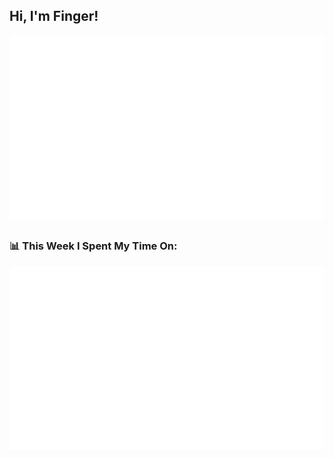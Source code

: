 <h2> Hi, I'm Finger!</h2>

<img align="right" src="https://raw.githubusercontent.com/spianmo/github-stats/master/generated/overview.svg#gh-light-mode-only">

<!-- <img align="right" height="160em" src="https://github-readme-stats-eight-theta.vercel.app/api/top-langs/?username=spianmo&layout=compact&langs_count=8&theme=algolia"/>	 -->
	
```go
package main

type Me struct {
	Name   string
	Job    string
	Code   string
	Skills string
}

func main() {
	me := &Me{
		Name:   "Finger",
		Job:    "Client-side Engineer",
		Code:   "Java and C++ and Others",
		Skills: "Android Security NLP ^o^",
	}
	_ = me
}
```


<h3>📊 This Week I Spent My Time On:</h3>
<img align='right' src="https://raw.githubusercontent.com/spianmo/github-stats/master/generated/languages.svg#gh-light-mode-only">

<!--START_SECTION:waka-->

```txt
TypeScript             10 hrs 49 mins  █████████▒░░░░░░░░░░░░░░░   37.40 %
Java                   7 hrs 38 mins   ██████▓░░░░░░░░░░░░░░░░░░   26.39 %
Vue.js                 3 hrs 9 mins    ██▓░░░░░░░░░░░░░░░░░░░░░░   10.93 %
JavaScript             1 hr 54 mins    █▓░░░░░░░░░░░░░░░░░░░░░░░   06.57 %
Properties             1 hr 13 mins    █░░░░░░░░░░░░░░░░░░░░░░░░   04.24 %
```

<!--END_SECTION:waka-->
